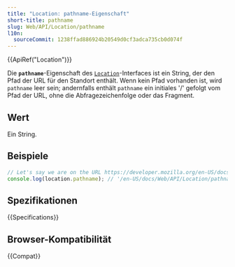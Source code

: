 ```yaml
---
title: "Location: pathname-Eigenschaft"
short-title: pathname
slug: Web/API/Location/pathname
l10n:
  sourceCommit: 1238ffad886924b20549d0cf3adca735cb0d074f
---
```


{{ApiRef("Location")}}

Die **`pathname`**-Eigenschaft des [`Location`](/de/docs/Web/API/Location)-Interfaces ist ein String, der den Pfad der URL für den Standort enthält. Wenn kein Pfad vorhanden ist, wird `pathname` leer sein; andernfalls enthält `pathname` ein initiales '/' gefolgt vom Pfad der URL, ohne die Abfragezeichenfolge oder das Fragment.

## Wert

Ein String.

## Beispiele

```js
// Let's say we are on the URL https://developer.mozilla.org/en-US/docs/Web/API/Location/pathname#examples
console.log(location.pathname); // '/en-US/docs/Web/API/Location/pathname'
```

## Spezifikationen

{{Specifications}}

## Browser-Kompatibilität

{{Compat}}
